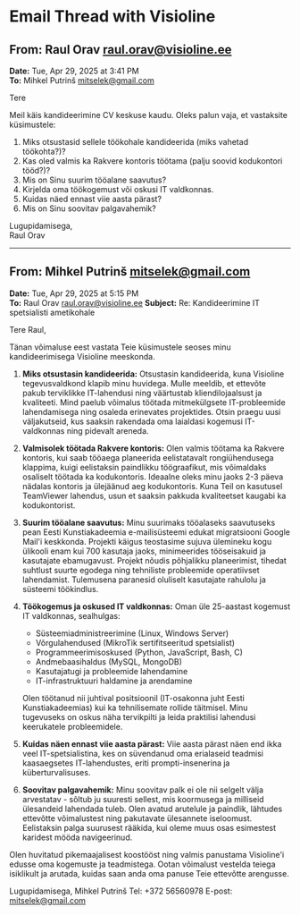 # Email Thread with Visioline

## From: Raul Orav <raul.orav@visioline.ee>

**Date:** Tue, Apr 29, 2025 at 3:41 PM  
**To:** Mihkel Putrinš <mitselek@gmail.com>

Tere

Meil käis kandideerimine CV keskuse kaudu. Oleks palun vaja, et vastaksite küsimustele:

1. Miks otsustasid sellele töökohale kandideerida (miks vahetad töökohta?)?
2. Kas oled valmis ka Rakvere kontoris töötama (palju soovid kodukontori tööd?)?
3. Mis on Sinu suurim tööalane saavutus?
4. Kirjelda oma töökogemust või oskusi IT valdkonnas.
5. Kuidas näed ennast viie aasta pärast?
6. Mis on Sinu soovitav palgavahemik?

Lugupidamisega,  
Raul Orav

---

## From: Mihkel Putrinš <mitselek@gmail.com>

**Date:** Tue, Apr 29, 2025 at 5:15 PM  
**To:** Raul Orav <raul.orav@visioline.ee>
**Subject:** Re: Kandideerimine IT spetsialisti ametikohale

Tere Raul,

Tänan võimaluse eest vastata Teie küsimustele seoses minu kandideerimisega Visioline meeskonda.

1. **Miks otsustasin kandideerida:**
   Otsustasin kandideerida, kuna Visioline tegevusvaldkond klapib minu huvidega. Mulle meeldib, et ettevõte pakub terviklikke IT-lahendusi ning väärtustab kliendilojaalsust ja kvaliteeti. Mind paelub võimalus töötada mitmekülgsete IT-probleemide lahendamisega ning osaleda erinevates projektides. Otsin praegu uusi väljakutseid, kus saaksin rakendada oma laialdasi kogemusi IT-valdkonnas ning pidevalt areneda.

2. **Valmisolek töötada Rakvere kontoris:**
   Olen valmis töötama ka Rakvere kontoris, kui saab tööaega planeerida eelistatavalt rongiühendusega klappima, kuigi eelistaksin paindlikku töögraafikut, mis võimaldaks osaliselt töötada ka kodukontoris. Ideaalne oleks minu jaoks 2-3 päeva nädalas kontoris ja ülejäänud aeg kodukontoris. Kuna Teil on kasutusel TeamViewer lahendus, usun et saaksin pakkuda kvaliteetset kaugabi ka kodukontorist.

3. **Suurim tööalane saavutus:**
   Minu suurimaks tööalaseks saavutuseks pean Eesti Kunstiakadeemia e-mailisüsteemi edukat migratsiooni Google Mail'i keskkonda. Projekti käigus teostasime sujuva ülemineku kogu ülikooli enam kui 700 kasutaja jaoks, minimeerides tööseisakuid ja kasutajate ebamugavust. Projekt nõudis põhjalikku planeerimist, tihedat suhtlust suurte egodega ning tehniliste probleemide operatiivset lahendamist. Tulemusena paranesid oluliselt kasutajate rahulolu ja süsteemi töökindlus.

4. **Töökogemus ja oskused IT valdkonnas:**
   Oman üle 25-aastast kogemust IT valdkonnas, sealhulgas:
   - Süsteemiadministreerimine (Linux, Windows Server)
   - Võrgulahendused (MikroTik sertifitseeritud spetsialist)
   - Programmeerimisoskused (Python, JavaScript, Bash, C)
   - Andmebaasihaldus (MySQL, MongoDB)
   - Kasutajatugi ja probleemide lahendamine
   - IT-infrastruktuuri haldamine ja arendamine

   Olen töötanud nii juhtival positsioonil (IT-osakonna juht Eesti Kunstiakadeemias) kui ka tehnilisemate rollide täitmisel. Minu tugevuseks on oskus näha tervikpilti ja leida praktilisi lahendusi keerukatele probleemidele.

5. **Kuidas näen ennast viie aasta pärast:**
   Viie aasta pärast näen end ikka veel IT-spetsialistina, kes on süvendanud oma erialaseid teadmisi kaasaegsetes IT-lahendustes, eriti prompti-insenerina ja küberturvalisuses.

6. **Soovitav palgavahemik:**
   Minu soovitav palk ei ole nii selgelt välja arvestatav - sõltub ju suuresti sellest, mis koormusega ja milliseid ülesandeid lahendada tuleb. Olen avatud arutelule ja paindlik, lähtudes ettevõtte võimalustest ning pakutavate ülesannete iseloomust. Eelistaksin palga suurusest rääkida, kui oleme muus osas esimestest karidest mööda navigeerinud.

Olen huvitatud pikemaajalisest koostööst ning valmis panustama Visioline'i edusse oma kogemuste ja teadmistega. Ootan võimalust vestelda teiega isiklikult ja arutada, kuidas saan anda oma panuse Teie ettevõtte arengusse.

Lugupidamisega,
Mihkel Putrinš
Tel: +372 56560978
E-post: [mitselek@gmail.com](mailto:mitselek@gmail.com)
